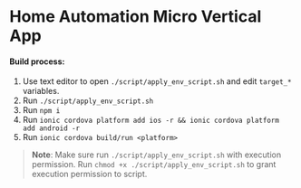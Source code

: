 # Home Automation Micro Vertical App

#### Build process:
1. Use text editor to open `./script/apply_env_script.sh` and edit `target_*` variables.
2. Run `./script/apply_env_script.sh`
3. Run `npm i`
4. Run `ionic cordova platform add ios -r && ionic cordova platform add android -r`
5. Run `ionic cordova build/run <platform>`

> **Note**: Make sure run `./script/apply_env_script.sh` with execution permission. Run `chmod +x ./script/apply_env_script.sh` to grant execution permission to script.